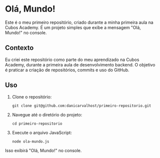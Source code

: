 # Olá, Mundo!

Este é o meu primeiro repositório, criado durante a minha primeira aula na Cubos Academy. É um projeto simples que exibe a mensagem "Olá, Mundo!" no console.

## Contexto

Eu criei este repositório como parte do meu aprendizado na Cubos Academy, durante a primeira aula de desenvolvimento backend. O objetivo é praticar a criação de repositórios, commits e uso do GitHub.

## Uso

1. Clone o repositório:

   ```
   git clone git@github.com:danicarvalhost/primeiro-repositorio.git

2. Navegue até o diretório do projeto:

    ```
    cd primeiro-repositorio

3. Execute o arquivo JavaScript:

    ```
    node ola-mundo.js

Isso exibirá "Olá, Mundo!" no console.
